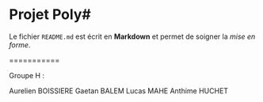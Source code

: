 Projet Poly#
============

Le fichier `README.md` est écrit en **Markdown**
et permet de soigner la _mise en forme_.

===========

Groupe H :

Aurelien BOISSIERE 
Gaetan BALEM
Lucas MAHE
Anthime HUCHET
